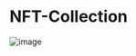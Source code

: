 # NFT-Collection

![image](https://user-images.githubusercontent.com/50492205/216835991-ef87b6a4-9047-4b2a-b5ea-a2f0e9fe98c8.png)
